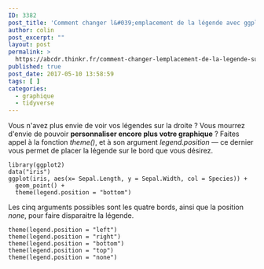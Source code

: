 ```yaml
---
ID: 3382
post_title: 'Comment changer l&#039;emplacement de la légende avec ggplot2 ? theme(legend.position)'
author: colin
post_excerpt: ""
layout: post
permalink: >
  https://abcdr.thinkr.fr/comment-changer-lemplacement-de-la-legende-sur-ggplot2-themelegend-position/
published: true
post_date: 2017-05-10 13:58:59
tags: [ ]
categories:
  - graphique
  - tidyverse
---
```

Vous n'avez plus envie de voir vos légendes sur la droite ? Vous mourrez d'envie de pouvoir <strong>personnaliser encore plus votre graphique</strong> ? Faites appel à la fonction <em>theme()</em>, et à son argument<em> legend.position</em> — ce dernier vous permet de placer la légende sur le bord que vous désirez.
<pre><code>library(ggplot2)
data("iris")
ggplot(iris, aes(x= Sepal.Length, y = Sepal.Width, col = Species)) +
  geom_point() +
  theme(legend.position = "bottom")</code></pre>
Les cinq arguments possibles sont les quatre bords, ainsi que la position <em>none</em>, pour faire disparaitre la légende.
<pre><code>theme(legend.position = "left")
theme(legend.position = "right")
theme(legend.position = "bottom")
theme(legend.position = "top")
theme(legend.position = "none")</code></pre>
